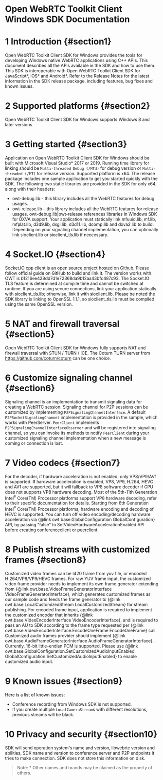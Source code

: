 Open WebRTC Toolkit Client Windows SDK Documentation
===============================
# 1 Introduction {#section1}
Open WebRTC Toolkit Client SDK for Windows provides the tools for developing Windows native WebRTC
applications using C++ APIs. This document describes all the APIs available in the SDK and how to use them.
This SDK is interoperable with Open WebRTC Toolkit Client SDK for JavaScript\*, iOS\* and Android\*.
Refer to the Release Notes for the latest information in the SDK release package, including features,
bug fixes and known issues.
# 2 Supported platforms {#section2}
Open WebRTC Toolkit Client SDK for Windows supports Windows 8 and later versions.
# 3 Getting started {#section3}
Application on Open WebRTC Toolkit Client SDK for Windows should be built with Microsoft Visual Studio\* 2017 or 2019. Running time library for linking should be `Multi-threaded Debug (/MTd)` for debug version or `Multi-threaded (/MT)` for release version. Supported platform is x64.
The release package includes one sample application to get you started quickly with the SDK. The following two static libraries are provided in the SDK for only x64, along with their headers:
- owt-debug.lib - this library includes all the WebRTC features for debug usages.
- owt-release.lib - this library includes all the WebRTC features for release usages.
owt-debug.lib|owt-release references libraries in Windows SDK for DXVA support. Your application must statically link
mfuuid.lib, mf.lib, mfplat.lib, d3d9.lib, dxgi.lib, d3d11.lib, dcomp.lib and dxva2.lib to build. Depending on your signaling
channel implementation, you can optionally link sioclient.lib or sioclient_tls.lib if neccessary.
# 4 Socket.IO {#section4}
Socket.IO cpp client is an open source project hosted on [Github](https://github.com/socketio/socket.io-client-cpp). Please follow official guide on GitHub to build and link it. The version works with OWT is b1216ee428dd7d1e72368da9b12aa43bfc487c93.
The Socket.IO TLS feature is determined at compile time and cannot be switched at runtime. If you are using secure connections, link your application statically with sioclient_tls.lib; otherwise, link it with sioclient.lib. Please be noted the SDK library is linking to OpenSSL 1.1.1, so sioclient_tls.lib must be compiled using the same OpenSSL version.
# 5 NAT and firewall traversal {#section5}
Open WebRTC Toolkit Client SDK for Windows fully supports NAT and firewall traversal with STUN / TURN / ICE. The Coturn TURN server from https://github.com/coturn/coturn can be one choice.
# 6 Customize signaling channel {#section6}
Signaling channel is an implementation to transmit signaling data for creating a WebRTC session. Signaling channel
for P2P sessions can be customized by implementing `P2PSignalingChannelInterface`. A default
`P2PSocketSignalingChannel` implementation is provided in the sample, which works with PeerServer.
`PeerClient` implements `P2PSignalingChannelInterfaceObserver` and will be registered into signaling channel, so you
can invoke its methods to notify `PeerClient` during your customized signaling channel implementation when a new
message is coming or connection is lost.
# 7 Video codecs {#section7}
For the decoder, if hardware acceleration is not enabled, only VP8/VP9/AV1 is supported. If hardware acceleration is enabled, VP8,
VP9, H.264, HEVC and AV1 are supported, but it will fallback to VP8 software decoder if GPU does not supports VP8 hardware decoding.
Most of the 5th-11th Generation Intel<sup>®</sup> Core(TM) Processor platforms support VP8 hardware decoding, refer to their specific documentation for details.
Starting from 6th Generation Intel<sup>®</sup> Core(TM) Processor platforms, hardware encoding and decoding of HEVC is supported.
You can turn off video encoding/decoding hardware acceleration via {@link owt.base.GlobalConfiguration GlobalConfiguration} API,
by passing "false" to SetVideoHardwareAccelerationEnabled API before creating conferenceclient or peerclient.
# 8 Publish streams with customized frames {#section8}
Customized video frames can be I420 frame from yuv file, or encoded H.264/VP8/VP9/HEVC frames.
For raw YUV frame input, the customized video frame provider needs to implement its own frame generator extending from
{@link owt.base.VideoFrameGeneratorInterface VideoFrameGeneratorInterface}, which generates customized frames as our sample code and feeds the frame generator to
{@link owt.base.LocalCustomizedStream LocalCustomizedStream} for stream publishing.
For encoded frame input, application is required to implement the customized encoder that inherits
{@link owt.base.VideoEncoderInterface VideoEncoderInterface}, and is required to pass an AU to SDK according to the frame type requested per
{@link owt.base.VideoEncoderInterface.EncodeOneFrame EncodeOneFrame} call.
Customized audio frames provider should implement {@link owt.base.AudioFrameGeneratorInterface AudioFrameGeneratorInterface}. Currently, 16-bit little-endian PCM is supported. Please use {@link owt.base.GlobalConfiguration.SetCustomizedAudioInputEnabled GlobalConfiguration.SetCustomizedAudioInputEnabled} to enable customized audio input.
# 9 Known issues {#section9}
Here is a list of known issues:
- Conference recording from Windows SDK is not supported.
- If you create multiple `LocalCameraStream`s with different resolutions, previous streams will be black.
# 10 Privacy and security {#section10}
SDK will send operation system's name and version, libwebrtc version and abilities, SDK name and version to conference server and P2P endpoints it tries to make connection. SDK does not store this information on disk.

> Note: \* Other names and brands may be claimed as the property of others.</i>
